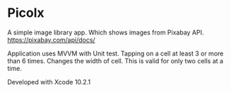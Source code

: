# Picolx
A simple image library app. Which shows images from Pixabay API.
https://pixabay.com/api/docs/

Application uses MVVM with Unit test.
Tapping on a cell at least 3 or more than 6 times. Changes the width of cell. This is valid for only two cells at a time.   

Developed with Xcode 10.2.1
